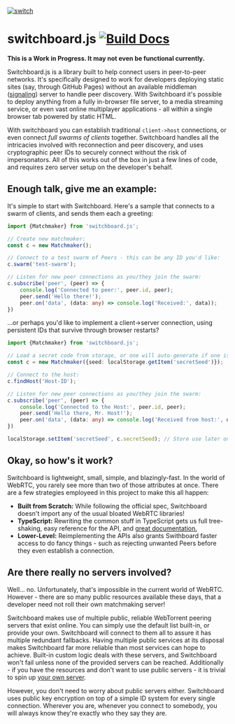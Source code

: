 [![switch](https://i.imgur.com/oK9kwVl.png)](https://shadowmoose.github.io/switchboard.js)
# switchboard.js [![Build Docs](https://github.com/shadowmoose/switchboard.js/workflows/Build%20Docs/badge.svg)](https://shadowmoose.github.io/switchboard.js)

__This is a Work in Progress. It may not even be functional currently.__

Switchboard.js is a library built to help connect users in peer-to-peer networks. It's specifically designed to work for developers deploying static sites (say, through GitHub Pages) without an available middleman ([signaling](https://developer.mozilla.org/en-US/docs/Web/API/WebRTC_API/Signaling_and_video_calling)) server to handle peer discovery. With Switchboard it's possible to deploy anything from a fully in-browser file server, to a media streaming service, or even vast online multiplayer applications - all within a single browser tab powered by static HTML.

With switchboard you can establish traditional `client->host` connections, or even connect *full swarms of clients* together. Switchboard handles all the intricacies involved with reconnection and peer discovery, and uses cryptographic peer IDs to securely connect without the risk of impersonators. All of this works out of the box in just a few lines of code, and requires zero server setup on the developer's behalf.

## Enough talk, give me an example:

It's simple to start with Switchboard. Here's a sample that connects to a swarm of clients, and sends them each a greeting:
```ts
import {Matchmaker} from 'switchboard.js';

// Create new matchmaker:
const c = new Matchmaker();

// Connect to a test swarm of Peers - this can be any ID you'd like:
c.swarm('test-swarm');

// Listen for new peer connections as you/they join the swarm:
c.subscribe('peer', (peer) => {
    console.log('Connected to peer:', peer.id, peer);
    peer.send('Hello there!');
    peer.on('data', (data: any) => console.log('Received:', data));
})
```

...or perhaps you'd like to implement a client->server connection, using persistent IDs that survive through browser restarts?
```ts
import {Matchmaker} from 'switchboard.js';

// Load a secret code from storage, or one will auto-generate if one isn't already saved:
const c = new Matchmaker({seed: localStorage.getItem('secretSeed')});  

// Connect to the host:
c.findHost('Host-ID');

// Listen for new peer connections as you/they join the swarm:
c.subscribe('peer', (peer) => {
    console.log('Connected to the Host:', peer.id, peer);
    peer.send('Hello there, Mr. Host!');
    peer.on('data', (data: any) => console.log('Received from host:', data));
})

localStorage.setItem('secretSeed', c.secretSeed); // Store use later on reload.
```

## Okay, so how's it work?
Switchboard is lightweight, small, simple, and blazingly-fast. In the world of WebRTC, you rarely see more than two of those attributes at once. There are a few strategies employeed in this project to make this all happen:

+ __Built from Scratch:__ While following the official spec, Switchboard doesn't import any of the usual bloated WebRTC libraries!
+ __TypeScript:__ Rewriting the common stuff in TypeScript gets us full tree-shaking, easy reference for the API, and [great documentation.](https://shadowmoose.github.io/switchboard.js)
+ __Lower-Level:__ Reimplementing the APIs also grants Swithboard faster access to do fancy things - such as rejecting unwanted Peers before they even establish a connection.

## Are there really no servers involved?
Well... no. Unfortunately, that's impossible in the current world of WebRTC. However - there are so many public resources available these days, that a developer need not roll their own matchmaking server!

Switchboard makes use of multiple public, reliable WebTorrent peering servers that exist online. You can simply use the default list built-in, or provide your own. Switchboard will connect to them all to assure it has multiple redundant fallbacks. Having multiple public services at its disposal makes Switchboard far more reliable than most services can hope to achieve. Built-in custom logic deals with these servers, and Switchboard won't fail unless none of the provided servers can be reached. Additionally - if you have the resources and don't want to use public servers - it is trivial to spin up [your own server](https://github.com/webtorrent/bittorrent-tracker).

However, you don't need to worry about public servers either. Switchboard uses public key encryption on top of a simple ID system for every single connection. Wherever you are, whenever you connect to somebody, you will always know they're exactly who they say they are.
